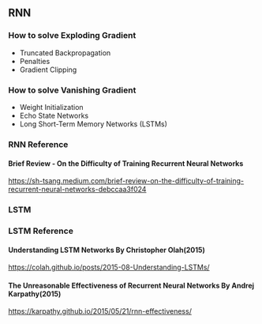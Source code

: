 
## RNN
### How to solve Exploding Gradient
- Truncated Backpropagation
- Penalties
- Gradient Clipping
### How to solve Vanishing Gradient
- Weight Initialization
- Echo State Networks
- Long Short-Term Memory Networks (LSTMs)

### RNN Reference
#### Brief Review - On the Difficulty of Training Recurrent Neural Networks
https://sh-tsang.medium.com/brief-review-on-the-difficulty-of-training-recurrent-neural-networks-debccaa3f024

### LSTM

### LSTM Reference
#### Understanding LSTM Networks By Christopher Olah(2015)
https://colah.github.io/posts/2015-08-Understanding-LSTMs/

#### The Unreasonable Effectiveness of Recurrent Neural Networks By Andrej Karpathy(2015)
https://karpathy.github.io/2015/05/21/rnn-effectiveness/